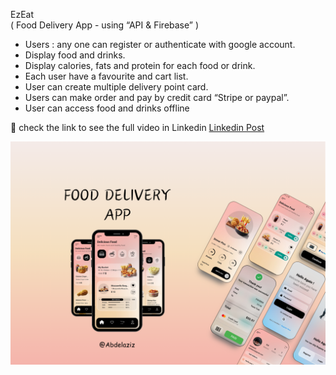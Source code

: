 EzEat  
( Food Delivery App - using “API & Firebase” )
- Users : any one can register or authenticate with google account.
- Display food and drinks.
- Display calories, fats and protein for each food or drink.
- Each user have a favourite and cart list.
- User can create multiple delivery point card.
- Users can make order and pay by credit card “Stripe or paypal”.
- User can access food and drinks offline

🔗 check the link to see the full video in Linkedin  [Linkedin Post]([URL](https://www.linkedin.com/posts/abdelaziz-elsayed-aab278252_flutter-flutterdev-mobiledevelopment-activity-7240379832872660993-yXhm?utm_source=share&utm_medium=member_desktop))



![poster](./readme/image.png)
